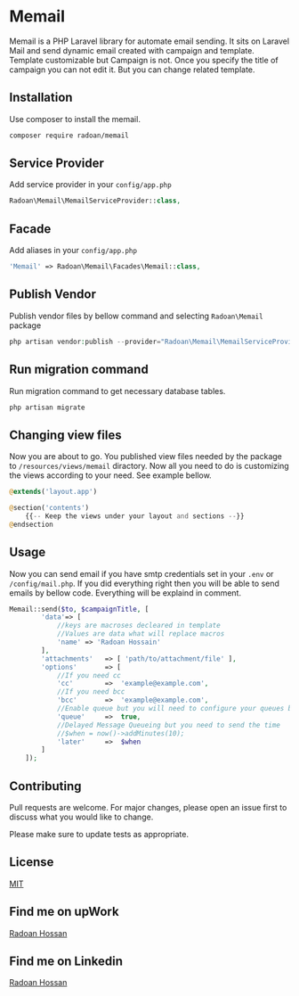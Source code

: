 # Memail

Memail is a PHP Laravel library for automate email sending.
It sits on Laravel Mail and send dynamic email created with campaign and template.
Template customizable but Campaign is not. Once you specify the title of campaign you can not edit it.
But you can change related template. 

## Installation

Use composer to install the memail.

```bash
composer require radoan/memail
```

## Service Provider
Add service provider in your ```config/app.php```

```php
Radoan\Memail\MemailServiceProvider::class,
```
## Facade
Add aliases in your ```config/app.php```

```php
'Memail' => Radoan\Memail\Facades\Memail::class,
```

## Publish Vendor
Publish vendor files by bellow command and selecting ```Radoan\Memail``` package

```php
php artisan vendor:publish --provider="Radoan\Memail\MemailServiceProvider"

```

## Run migration command
Run migration command to get necessary database tables.

```php
php artisan migrate

```
## Changing view files
Now you are about to go. You published view files needed by the package to ```/resources/views/memail``` diractory.
Now all you need to do is customizing the views according to your need. See example bellow.

```php
@extends('layout.app')

@section('contents')
    {{-- Keep the views under your layout and sections --}}
@endsection

```

## Usage
Now you can send email if you have smtp credentials set in your ```.env``` or ```/config/mail.php```.
If you did everything right then you will be able to send emails by bellow code. Everything will be explaind in comment.

```php
Memail::send($to, $campaignTitle, [
        'data'=> [
            //keys are macroses decleared in template
            //Values are data what will replace macros
            'name' => 'Radoan Hossain'
        ],
        'attachments'   => [ 'path/to/attachment/file' ],
        'options'       => [
            //If you need cc
            'cc'        =>  'example@example.com',
            //If you need bcc
            'bcc'       =>  'example@example.com',
            //Enable queue but you will need to configure your queues before using this feature.
            'queue'     =>  true,
            //Delayed Message Queueing but you need to send the time
            //$when = now()->addMinutes(10);
            'later'     =>  $when
        ]
    ]);


```

## Contributing
Pull requests are welcome. For major changes, please open an issue first to discuss what you would like to change.

Please make sure to update tests as appropriate.

## License
[MIT](https://choosealicense.com/licenses/mit/)

## Find me on upWork
[Radoan Hossan](https://www.upwork.com/o/profiles/users/~01f31be6e769b953e4/)

## Find me on Linkedin
[Radoan Hossan](https://www.linkedin.com/in/revendol/)
